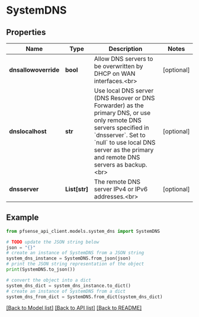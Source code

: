 # SystemDNS


## Properties

Name | Type | Description | Notes
------------ | ------------- | ------------- | -------------
**dnsallowoverride** | **bool** | Allow DNS servers to be overwritten by DHCP on WAN interfaces.&lt;br&gt; | [optional] 
**dnslocalhost** | **str** | Use local DNS server (DNS Resover or DNS Forwarder) as the primary DNS, or use only remote DNS servers specified in &#x60;dnsserver&#x60;. Set to &#x60;null&#x60; to use local DNS server as the primary and remote DNS servers as backup.&lt;br&gt; | [optional] 
**dnsserver** | **List[str]** | The remote DNS server IPv4 or IPv6 addresses.&lt;br&gt; | [optional] 

## Example

```python
from pfsense_api_client.models.system_dns import SystemDNS

# TODO update the JSON string below
json = "{}"
# create an instance of SystemDNS from a JSON string
system_dns_instance = SystemDNS.from_json(json)
# print the JSON string representation of the object
print(SystemDNS.to_json())

# convert the object into a dict
system_dns_dict = system_dns_instance.to_dict()
# create an instance of SystemDNS from a dict
system_dns_from_dict = SystemDNS.from_dict(system_dns_dict)
```
[[Back to Model list]](../README.md#documentation-for-models) [[Back to API list]](../README.md#documentation-for-api-endpoints) [[Back to README]](../README.md)


